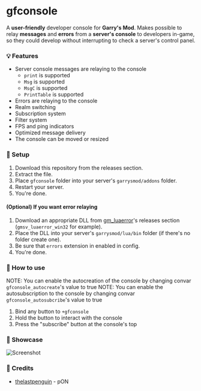 # gfconsole

A **user-friendly** developer console for **Garry's Mod**. 
Makes possible to relay **messages** and **errors** from a **server's console** to developers in-game, so they could develop without interrupting to check a server's control panel.

### 💡 Features
- Server console messages are relaying to the console
  - `print` is supported
  - `Msg` is supported
  - `MsgC` is supported
  - `PrintTable` is supported
- Errors are relaying to the console
- Realm switching
- Subscription system
- Filter system
- FPS and ping indicators
- Optimized message delivery
- The console can be moved or resized

### 🔨 Setup
1. Download this repository from the releases section.
2. Extract the file.
3. Place `gfconsole` folder into your server's `garrysmod/addons` folder.
4. Restart your server.
5. You're done.

#### (Optional) If you want error relaying
1. Download an appropriate DLL from [gm_luaerror](https://github.com/danielga/gm_luaerror)'s releases section (`gmsv_luaerror_win32` for example).
2. Place the DLL into your server's `garrysmod/lua/bin` folder (if there's no folder create one).
3. Be sure that `errors` extension in enabled in config.
4. You're done.

### 🤔 How to use
NOTE: You can enable the autocreation of the console by changing convar `gfconsole_autocreate`'s value to true
NOTE: You can enable the autosubscription to the console by changing convar `gfconsole_autosubcribe`'s value to true

1. Bind any button to `+gfconsole`
2. Hold the button to interact with the console
3. Press the "subscribe" button at the console's top

### 👀 Showcase
![Screenshot](https://i.imgur.com/dBec2Br.png)

### 🔗 Credits
- [thelastpenguin](https://github.com/thelastpenguin) - pON
